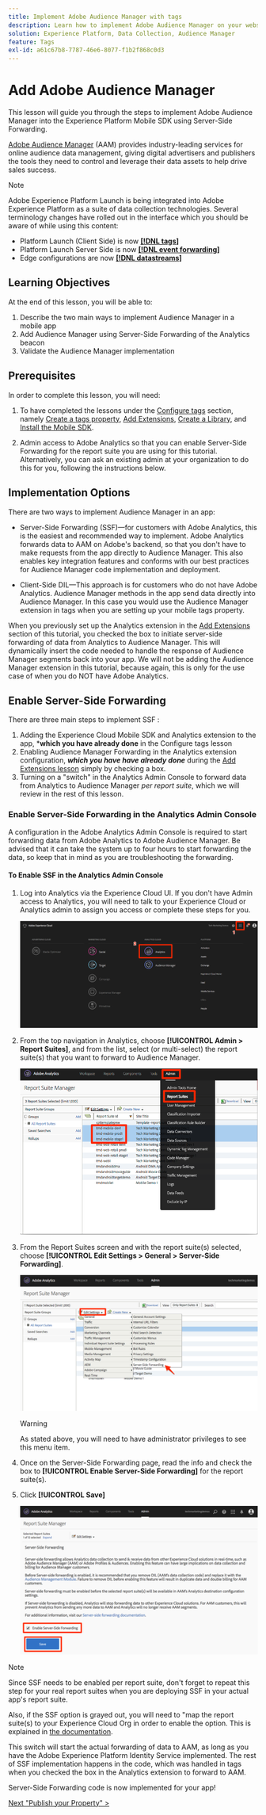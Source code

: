 ```yaml
---
title: Implement Adobe Audience Manager with tags
description: Learn how to implement Adobe Audience Manager on your website using Server-Side Forwarding and tags. This lesson is part of the Implement the Experience Cloud in Mobile Android Applications tutorial.
solution: Experience Platform, Data Collection, Audience Manager
feature: Tags
exl-id: a61c67b8-7787-46e6-8077-f1b2f868c0d3
---
```

# Add Adobe Audience Manager

This lesson will guide you through the steps to implement Adobe Audience Manager into the Experience Platform Mobile SDK using Server-Side Forwarding.

[Adobe Audience Manager](https://experienceleague.adobe.com/docs/audience-manager/user-guide/aam-home.html) (AAM) provides industry-leading services for online audience data management, giving digital advertisers and publishers the tools they need to control and leverage their data assets to help drive sales success.



>[!NOTE]
>
>Adobe Experience Platform Launch is being integrated into Adobe Experience Platform as a suite of data collection technologies. Several terminology changes have rolled out in the interface which you should be aware of while using this content:
>
> * Platform Launch (Client Side) is now **[[!DNL tags]](https://experienceleague.adobe.com/docs/experience-platform/tags/home.html)** 
> * Platform Launch Server Side is now **[[!DNL event forwarding]](https://experienceleague.adobe.com/docs/experience-platform/tags/event-forwarding/overview.html)** 
> * Edge configurations  are now **[[!DNL datastreams]](https://experienceleague.adobe.com/docs/experience-platform/edge/fundamentals/datastreams.html)**

## Learning Objectives

At the end of this lesson, you will be able to:

1. Describe the two main ways to implement Audience Manager in a mobile app
1. Add Audience Manager using Server-Side Forwarding of the Analytics beacon
1. Validate the Audience Manager implementation

## Prerequisites

In order to complete this lesson, you will need:

1. To have completed the lessons under the [Configure tags](create-a-property.md) section, namely [Create a tags property](create-a-property.md), [Add Extensions](add-extensions.md), [Create a Library](create-a-library.md), and [Install the Mobile SDK](install-the-mobile-sdk.md).

1. Admin access to Adobe Analytics so that you can enable Server-Side Forwarding for the report suite you are using for this tutorial. Alternatively, you can ask an existing admin at your organization to do this for you, following the instructions below.

## Implementation Options

There are two ways to implement Audience Manager in an app:

* Server-Side Forwarding (SSF)&mdash;for customers with Adobe Analytics, this is the easiest and recommended way to implement. Adobe Analytics forwards data to AAM on Adobe's backend, so that you don't have to make requests from the app directly to Audience Manager. This also enables key integration features and conforms with our best practices for Audience Manager code implementation and deployment.

* Client-Side DIL&mdash;This approach is for customers who do not have Adobe Analytics. Audience Manager methods in the app send data directly into Audience Manager. In this case you would use the Audience Manager extension in tags when you are setting up your mobile tags property.

When you previously set up the Analytics extension in the [Add Extensions](add-extensions.md) section of this tutorial, you checked the box to initiate server-side forwarding of data from Analytics to Audience Manager. This will dynamically insert the code needed to handle the response of Audience Manager segments back into your app. We will not be adding the Audience Manager extension in this tutorial, because again, this is only for the use case of when you do NOT have Adobe Analytics.

## Enable Server-Side Forwarding

There are three main steps to implement SSF :

1. Adding the Experience Cloud Mobile SDK and Analytics extension to the app, ***which you have already done** in the Configure tags lesson
1. Enabling Audience Manager Forwarding in the Analytics extension configuration, ***which you have have already done*** during the [Add Extensions lesson](add-extensions.md) simply by checking a box.
1. Turning on a "switch" in the Analytics Admin Console to forward data from Analytics to Audience Manager *per report suite*, which we will review in the rest of this lesson.

### Enable Server-Side Forwarding in the Analytics Admin Console

A configuration in the Adobe Analytics Admin Console is required to start forwarding  data from Adobe Analytics to Adobe Audience Manager. Be advised that it can take the system up to four hours to start forwarding the data, so keep that in mind as you are troubleshooting the forwarding.

#### To Enable SSF in the Analytics Admin Console

1. Log into Analytics via the Experience Cloud UI. If you don't have Admin access to Analytics, you will need to talk to your Experience Cloud or Analytics admin to assign you access or complete these steps for you.

    ![Log into Adobe Analytics UI](images/mobile-aam-logIntoAnalytics.png)

1. From the top navigation in Analytics, choose **[!UICONTROL Admin > Report Suites]**, and from the list, select (or multi-select) the report suite(s) that you want to forward to Audience Manager.

   ![Click to the Admin Console](images/mobile-aam-analyticsAdminConsoleReportSuites.png)

1. From the Report Suites screen and with the report suite(s) selected, choose **[!UICONTROL Edit Settings > General > Server-Side Forwarding]**.

    ![Select the SSF Menu](images/mobile-aam-selectSSFmenu.png)

    >[!WARNING]
    >
    >As stated above, you will need to have administrator privileges to see this menu item.

1. Once on the Server-Side Forwarding page, read the info and check the box to **[!UICONTROL Enable Server-Side Forwarding]** for the report suite(s).

1. Click **[!UICONTROL Save]**

    ![Complete SSF setup](images/mobile-aam-enableSSFcomplete.png)

>[!NOTE]
>
>Since SSF needs to be enabled per report suite, don't forget to repeat this step for your real report suites when you are deploying SSF in your actual app's report suite.
>
>Also, if the SSF option is grayed out, you will need to "map the report suite(s) to your Experience Cloud Org in order to enable the option. This is explained in [the documentation](https://experienceleague.adobe.com/docs/analytics/admin/data-governance/gdpr-view-settings.html).

This switch will start the actual forwarding of data to AAM, as long as you have the Adobe Experience Platform Identity Service implemented. The rest of SSF implementation happens in the code, which was handled in tags when you checked the box in the Analytics extension to forward to AAM.

Server-Side Forwarding code is now implemented for your app!

[Next "Publish your Property" >](publish.md)
